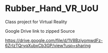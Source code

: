 # Rubber_Hand_VR_UoU
Class project for Virtual Reality

Google Drive link to zipped Source

https://drive.google.com/file/d/1V8BzjyomwdFz-6ZrIzTQryqXubxCb3GP/view?usp=sharing

